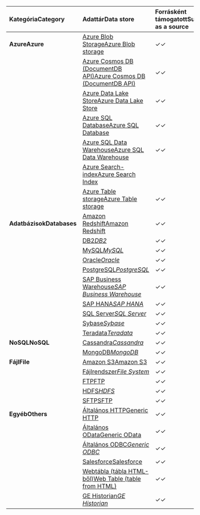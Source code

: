 | <span data-ttu-id="a333c-101">Kategória</span><span class="sxs-lookup"><span data-stu-id="a333c-101">Category</span></span> | <span data-ttu-id="a333c-102">Adattár</span><span class="sxs-lookup"><span data-stu-id="a333c-102">Data store</span></span> | <span data-ttu-id="a333c-103">Forrásként támogatott</span><span class="sxs-lookup"><span data-stu-id="a333c-103">Supported as a source</span></span> | <span data-ttu-id="a333c-104">Fogadóként támogatott</span><span class="sxs-lookup"><span data-stu-id="a333c-104">Supported as a sink</span></span> |
|:--- |:--- |:--- |:--- |
| <span data-ttu-id="a333c-105">**Azure**</span><span class="sxs-lookup"><span data-stu-id="a333c-105">**Azure**</span></span> |[<span data-ttu-id="a333c-106">Azure Blob Storage</span><span class="sxs-lookup"><span data-stu-id="a333c-106">Azure Blob storage</span></span>](../articles/data-factory/data-factory-azure-blob-connector.md) |<span data-ttu-id="a333c-107">✓</span><span class="sxs-lookup"><span data-stu-id="a333c-107">✓</span></span> |<span data-ttu-id="a333c-108">✓</span><span class="sxs-lookup"><span data-stu-id="a333c-108">✓</span></span> |
| &nbsp; |[<span data-ttu-id="a333c-109">Azure Cosmos DB (DocumentDB API)</span><span class="sxs-lookup"><span data-stu-id="a333c-109">Azure Cosmos DB (DocumentDB API)</span></span>](../articles/data-factory/data-factory-azure-documentdb-connector.md) |<span data-ttu-id="a333c-110">✓</span><span class="sxs-lookup"><span data-stu-id="a333c-110">✓</span></span> |<span data-ttu-id="a333c-111">✓</span><span class="sxs-lookup"><span data-stu-id="a333c-111">✓</span></span> |
| &nbsp; |[<span data-ttu-id="a333c-112">Azure Data Lake Store</span><span class="sxs-lookup"><span data-stu-id="a333c-112">Azure Data Lake Store</span></span>](../articles/data-factory/data-factory-azure-datalake-connector.md) |<span data-ttu-id="a333c-113">✓</span><span class="sxs-lookup"><span data-stu-id="a333c-113">✓</span></span> |<span data-ttu-id="a333c-114">✓</span><span class="sxs-lookup"><span data-stu-id="a333c-114">✓</span></span> |
| &nbsp; |[<span data-ttu-id="a333c-115">Azure SQL Database</span><span class="sxs-lookup"><span data-stu-id="a333c-115">Azure SQL Database</span></span>](../articles/data-factory/data-factory-azure-sql-connector.md) |<span data-ttu-id="a333c-116">✓</span><span class="sxs-lookup"><span data-stu-id="a333c-116">✓</span></span> |<span data-ttu-id="a333c-117">✓</span><span class="sxs-lookup"><span data-stu-id="a333c-117">✓</span></span> |
| &nbsp; |[<span data-ttu-id="a333c-118">Azure SQL Data Warehouse</span><span class="sxs-lookup"><span data-stu-id="a333c-118">Azure SQL Data Warehouse</span></span>](../articles/data-factory/data-factory-azure-sql-data-warehouse-connector.md) |<span data-ttu-id="a333c-119">✓</span><span class="sxs-lookup"><span data-stu-id="a333c-119">✓</span></span> |<span data-ttu-id="a333c-120">✓</span><span class="sxs-lookup"><span data-stu-id="a333c-120">✓</span></span> |
| &nbsp; |[<span data-ttu-id="a333c-121">Azure Search-index</span><span class="sxs-lookup"><span data-stu-id="a333c-121">Azure Search Index</span></span>](../articles/data-factory/data-factory-azure-search-connector.md) | |<span data-ttu-id="a333c-122">✓</span><span class="sxs-lookup"><span data-stu-id="a333c-122">✓</span></span> |
| &nbsp; |[<span data-ttu-id="a333c-123">Azure Table storage</span><span class="sxs-lookup"><span data-stu-id="a333c-123">Azure Table storage</span></span>](../articles/data-factory/data-factory-azure-table-connector.md) |<span data-ttu-id="a333c-124">✓</span><span class="sxs-lookup"><span data-stu-id="a333c-124">✓</span></span> |<span data-ttu-id="a333c-125">✓</span><span class="sxs-lookup"><span data-stu-id="a333c-125">✓</span></span> |
| <span data-ttu-id="a333c-126">**Adatbázisok**</span><span class="sxs-lookup"><span data-stu-id="a333c-126">**Databases**</span></span> |[<span data-ttu-id="a333c-127">Amazon Redshift</span><span class="sxs-lookup"><span data-stu-id="a333c-127">Amazon Redshift</span></span>](../articles/data-factory/data-factory-amazon-redshift-connector.md) |<span data-ttu-id="a333c-128">✓</span><span class="sxs-lookup"><span data-stu-id="a333c-128">✓</span></span> | |
| &nbsp; |<span data-ttu-id="a333c-129">[DB2](../articles/data-factory/data-factory-onprem-db2-connector.md)*</span><span class="sxs-lookup"><span data-stu-id="a333c-129">[DB2](../articles/data-factory/data-factory-onprem-db2-connector.md)*</span></span> |<span data-ttu-id="a333c-130">✓</span><span class="sxs-lookup"><span data-stu-id="a333c-130">✓</span></span> | |
| &nbsp; |<span data-ttu-id="a333c-131">[MySQL](../articles/data-factory/data-factory-onprem-mysql-connector.md)*</span><span class="sxs-lookup"><span data-stu-id="a333c-131">[MySQL](../articles/data-factory/data-factory-onprem-mysql-connector.md)*</span></span> |<span data-ttu-id="a333c-132">✓</span><span class="sxs-lookup"><span data-stu-id="a333c-132">✓</span></span> | |
| &nbsp; |<span data-ttu-id="a333c-133">[Oracle](../articles/data-factory/data-factory-onprem-oracle-connector.md)*</span><span class="sxs-lookup"><span data-stu-id="a333c-133">[Oracle](../articles/data-factory/data-factory-onprem-oracle-connector.md)*</span></span> |<span data-ttu-id="a333c-134">✓</span><span class="sxs-lookup"><span data-stu-id="a333c-134">✓</span></span> |<span data-ttu-id="a333c-135">✓</span><span class="sxs-lookup"><span data-stu-id="a333c-135">✓</span></span> |
| &nbsp; |<span data-ttu-id="a333c-136">[PostgreSQL](../articles/data-factory/data-factory-onprem-postgresql-connector.md)*</span><span class="sxs-lookup"><span data-stu-id="a333c-136">[PostgreSQL](../articles/data-factory/data-factory-onprem-postgresql-connector.md)*</span></span> |<span data-ttu-id="a333c-137">✓</span><span class="sxs-lookup"><span data-stu-id="a333c-137">✓</span></span> | |
| &nbsp; |<span data-ttu-id="a333c-138">[SAP Business Warehouse](../articles/data-factory/data-factory-sap-business-warehouse-connector.md)*</span><span class="sxs-lookup"><span data-stu-id="a333c-138">[SAP Business Warehouse](../articles/data-factory/data-factory-sap-business-warehouse-connector.md)*</span></span> |<span data-ttu-id="a333c-139">✓</span><span class="sxs-lookup"><span data-stu-id="a333c-139">✓</span></span> | |
| &nbsp; |<span data-ttu-id="a333c-140">[SAP HANA](../articles/data-factory/data-factory-sap-hana-connector.md)*</span><span class="sxs-lookup"><span data-stu-id="a333c-140">[SAP HANA](../articles/data-factory/data-factory-sap-hana-connector.md)*</span></span> |<span data-ttu-id="a333c-141">✓</span><span class="sxs-lookup"><span data-stu-id="a333c-141">✓</span></span> | |
| &nbsp; |<span data-ttu-id="a333c-142">[SQL Server](../articles/data-factory/data-factory-sqlserver-connector.md)*</span><span class="sxs-lookup"><span data-stu-id="a333c-142">[SQL Server](../articles/data-factory/data-factory-sqlserver-connector.md)*</span></span> |<span data-ttu-id="a333c-143">✓</span><span class="sxs-lookup"><span data-stu-id="a333c-143">✓</span></span> |<span data-ttu-id="a333c-144">✓</span><span class="sxs-lookup"><span data-stu-id="a333c-144">✓</span></span> |
| &nbsp; |<span data-ttu-id="a333c-145">[Sybase](../articles/data-factory/data-factory-onprem-sybase-connector.md)*</span><span class="sxs-lookup"><span data-stu-id="a333c-145">[Sybase](../articles/data-factory/data-factory-onprem-sybase-connector.md)*</span></span> |<span data-ttu-id="a333c-146">✓</span><span class="sxs-lookup"><span data-stu-id="a333c-146">✓</span></span> | |
| &nbsp; |<span data-ttu-id="a333c-147">[Teradata](../articles/data-factory/data-factory-onprem-teradata-connector.md)*</span><span class="sxs-lookup"><span data-stu-id="a333c-147">[Teradata](../articles/data-factory/data-factory-onprem-teradata-connector.md)*</span></span> |<span data-ttu-id="a333c-148">✓</span><span class="sxs-lookup"><span data-stu-id="a333c-148">✓</span></span> | |
| <span data-ttu-id="a333c-149">**NoSQL**</span><span class="sxs-lookup"><span data-stu-id="a333c-149">**NoSQL**</span></span> |<span data-ttu-id="a333c-150">[Cassandra](../articles/data-factory/data-factory-onprem-cassandra-connector.md)*</span><span class="sxs-lookup"><span data-stu-id="a333c-150">[Cassandra](../articles/data-factory/data-factory-onprem-cassandra-connector.md)*</span></span> |<span data-ttu-id="a333c-151">✓</span><span class="sxs-lookup"><span data-stu-id="a333c-151">✓</span></span> | |
| &nbsp; |<span data-ttu-id="a333c-152">[MongoDB](../articles/data-factory/data-factory-on-premises-mongodb-connector.md)*</span><span class="sxs-lookup"><span data-stu-id="a333c-152">[MongoDB](../articles/data-factory/data-factory-on-premises-mongodb-connector.md)*</span></span> |<span data-ttu-id="a333c-153">✓</span><span class="sxs-lookup"><span data-stu-id="a333c-153">✓</span></span> | |
| <span data-ttu-id="a333c-154">**Fájl**</span><span class="sxs-lookup"><span data-stu-id="a333c-154">**File**</span></span> |[<span data-ttu-id="a333c-155">Amazon S3</span><span class="sxs-lookup"><span data-stu-id="a333c-155">Amazon S3</span></span>](../articles/data-factory/data-factory-amazon-simple-storage-service-connector.md) |<span data-ttu-id="a333c-156">✓</span><span class="sxs-lookup"><span data-stu-id="a333c-156">✓</span></span> | |
| &nbsp; |<span data-ttu-id="a333c-157">[Fájlrendszer](../articles/data-factory/data-factory-onprem-file-system-connector.md)*</span><span class="sxs-lookup"><span data-stu-id="a333c-157">[File System](../articles/data-factory/data-factory-onprem-file-system-connector.md)*</span></span> |<span data-ttu-id="a333c-158">✓</span><span class="sxs-lookup"><span data-stu-id="a333c-158">✓</span></span> |<span data-ttu-id="a333c-159">✓</span><span class="sxs-lookup"><span data-stu-id="a333c-159">✓</span></span> |
| &nbsp; |[<span data-ttu-id="a333c-160">FTP</span><span class="sxs-lookup"><span data-stu-id="a333c-160">FTP</span></span>](../articles/data-factory/data-factory-ftp-connector.md) |<span data-ttu-id="a333c-161">✓</span><span class="sxs-lookup"><span data-stu-id="a333c-161">✓</span></span> | |
| &nbsp; |<span data-ttu-id="a333c-162">[HDFS](../articles/data-factory/data-factory-hdfs-connector.md)*</span><span class="sxs-lookup"><span data-stu-id="a333c-162">[HDFS](../articles/data-factory/data-factory-hdfs-connector.md)*</span></span> |<span data-ttu-id="a333c-163">✓</span><span class="sxs-lookup"><span data-stu-id="a333c-163">✓</span></span> | |
| &nbsp; |[<span data-ttu-id="a333c-164">SFTP</span><span class="sxs-lookup"><span data-stu-id="a333c-164">SFTP</span></span>](../articles/data-factory/data-factory-sftp-connector.md) |<span data-ttu-id="a333c-165">✓</span><span class="sxs-lookup"><span data-stu-id="a333c-165">✓</span></span> | |
| <span data-ttu-id="a333c-166">**Egyéb**</span><span class="sxs-lookup"><span data-stu-id="a333c-166">**Others**</span></span> |[<span data-ttu-id="a333c-167">Általános HTTP</span><span class="sxs-lookup"><span data-stu-id="a333c-167">Generic HTTP</span></span>](../articles/data-factory/data-factory-http-connector.md) |<span data-ttu-id="a333c-168">✓</span><span class="sxs-lookup"><span data-stu-id="a333c-168">✓</span></span> | |
| &nbsp; |[<span data-ttu-id="a333c-169">Általános OData</span><span class="sxs-lookup"><span data-stu-id="a333c-169">Generic OData</span></span>](../articles/data-factory/data-factory-odata-connector.md) |<span data-ttu-id="a333c-170">✓</span><span class="sxs-lookup"><span data-stu-id="a333c-170">✓</span></span> | |
| &nbsp; |<span data-ttu-id="a333c-171">[Általános ODBC](../articles/data-factory/data-factory-odbc-connector.md)*</span><span class="sxs-lookup"><span data-stu-id="a333c-171">[Generic ODBC](../articles/data-factory/data-factory-odbc-connector.md)*</span></span> |<span data-ttu-id="a333c-172">✓</span><span class="sxs-lookup"><span data-stu-id="a333c-172">✓</span></span> | |
| &nbsp; |[<span data-ttu-id="a333c-173">Salesforce</span><span class="sxs-lookup"><span data-stu-id="a333c-173">Salesforce</span></span>](../articles/data-factory/data-factory-salesforce-connector.md) |<span data-ttu-id="a333c-174">✓</span><span class="sxs-lookup"><span data-stu-id="a333c-174">✓</span></span> | |
| &nbsp; |[<span data-ttu-id="a333c-175">Webtábla (tábla HTML-ből)</span><span class="sxs-lookup"><span data-stu-id="a333c-175">Web Table (table from HTML)</span></span>](../articles/data-factory/data-factory-web-table-connector.md) |<span data-ttu-id="a333c-176">✓</span><span class="sxs-lookup"><span data-stu-id="a333c-176">✓</span></span> | |
| &nbsp; |<span data-ttu-id="a333c-177">[GE Historian](../articles/data-factory/data-factory-odbc-connector.md#ge-historian-store)*</span><span class="sxs-lookup"><span data-stu-id="a333c-177">[GE Historian](../articles/data-factory/data-factory-odbc-connector.md#ge-historian-store)*</span></span> |<span data-ttu-id="a333c-178">✓</span><span class="sxs-lookup"><span data-stu-id="a333c-178">✓</span></span> | | |


